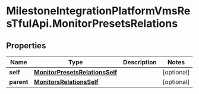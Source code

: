 # MilestoneIntegrationPlatformVmsResTfulApi.MonitorPresetsRelations

## Properties
Name | Type | Description | Notes
------------ | ------------- | ------------- | -------------
**self** | [**MonitorPresetsRelationsSelf**](MonitorPresetsRelationsSelf.md) |  | [optional] 
**parent** | [**MonitorsRelationsSelf**](MonitorsRelationsSelf.md) |  | [optional] 
